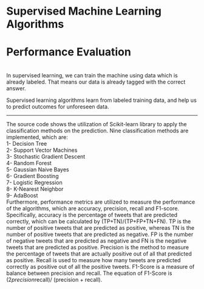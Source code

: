 # Supervised Machine Learning Algorithms
# Performance Evaluation
\
In supervised learning, we can train the machine using data which is already labeled. That means our data is already tagged with the correct answer.

Supervised learning algorithms learn from labeled training data, and help us to predict outcomes for unforeseen data.


-----------------------------------------------------------------------------------------


The source code shows the utilization of Scikit-learn library to apply the classification methods on the prediction. Nine classification methods are implemented, which are:
\
1-	Decision Tree
\
2-	Support Vector Machines
\
3-	Stochastic Gradient Descent
\
4-	Random Forest
\
5-	Gaussian Naive Bayes
\
6-	Gradient Boosting
\
7-	Logistic Regression
\
8-	K-Nearest Neighbor
\
9-	AdaBoost
\
Furthermore, performance metrics are utilized to measure the performance of the algorithms, which are accuracy, precision, recall and F1-score. Specifically, accuracy is the percentage of tweets that are predicted correctly, which can be calculated by (TP+TN)/(TP+FP+TN+FN). TP is the number of positive tweets that are predicted as positive, whereas TN is the number of positive tweets that are predicted as negative. FP is the number of negative tweets that are predicted as negative and FN is the negative tweets that are predicted as positive. Precision is the method to measure the percentage of tweets that are actually positive out of all that predicted as positive. Recall is used to measure how many tweets are predicted correctly as positive out of all the positive tweets. F1-Score is a measure of balance between precision and recall. The equation of F1-Score is (2*precision*recall)/ (precision + recall).



